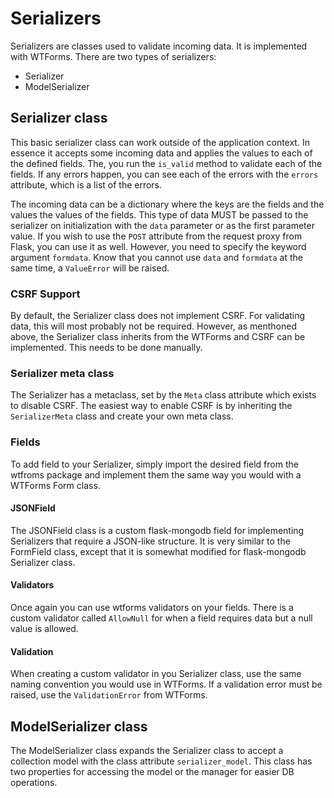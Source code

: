 # Serializers

Serializers are classes used to validate incoming data. It is implemented with WTForms. There are two types of serializers:

* Serializer
* ModelSerializer

## Serializer class

This basic serializer class can work outside of the application context. In essence it accepts some incoming data and applies the values to each of the defined fields. The, you run the `is_valid` method to validate each of the fields. If any errors happen, you can see each of the errors with the `errors` attribute, which is a list of the errors. 

The incoming data can be a dictionary where the keys are the fields and the values the values of the fields. This type of data MUST be passed to the serializer on initialization with the `data` parameter or as the first parameter value. If you wish to use the `POST` attribute from the request proxy from Flask, you can use it as well. However, you need to specify the keyword argument `formdata`. Know that you cannot use `data` and `formdata` at the same time, a `ValueError` will be raised.

### CSRF Support 

By default, the Serializer class does not implement CSRF. For validating data, this will most probably not be required. However, as menthoned above, the Serializer class inherits from the WTForms and CSRF can be implemented. This needs to be done manually.

### Serializer meta class

The Serializer has a metaclass, set by the `Meta` class attribute which exists to disable CSRF. The easiest way to enable CSRF is by inheriting the `SerializerMeta` class and create your own meta class.

### Fields

To add field to your Serializer, simply import the desired field from the wtfroms package and implement them the same way you would with a WTForms Form class.

#### JSONField

The JSONField class is a custom flask-mongodb field for implementing Serializers that require a JSON-like structure. It is very similar to the FormField class, except that it is somewhat modified for flask-mongodb Serializer class.

#### Validators

Once again you can use wtforms validators on your fields. There is a custom validator called `AllowNull` for when a field requires data but a null value is allowed. 

#### Validation

When creating a custom validator in you Serializer class, use the same naming convention you would use in WTForms. If a validation error must be raised, use the `ValidationError` from WTForms.

## ModelSerializer class

The ModelSerializer class expands the Serializer class to accept a collection model with the class attribute `serializer_model`. This class has two properties for accessing the model or the manager for easier DB operations.
